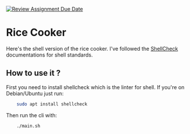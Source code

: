[![Review Assignment Due Date](https://classroom.github.com/assets/deadline-readme-button-24ddc0f5d75046c5622901739e7c5dd533143b0c8e959d652212380cedb1ea36.svg)](https://classroom.github.com/a/PHq8Kfj_)

# Rice Cooker

Here's the shell version of the rice cooker.
I've followed the [ShellCheck](https://www.shellcheck.net/wiki/Home) documentations for shell standards.

## How to use it ?

First you need to install shellcheck which is the linter for shell.
If you're on Debian/Ubuntu just run:

```bash
    sudo apt install shellcheck
```

Then run the cli with:

```bash
    ./main.sh
```
